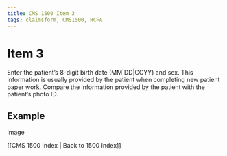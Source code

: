 ```yaml
---
title: CMS 1500 Item 3
tags: claimsform, CMS1500, HCFA
---
```

# Item 3
Enter the patient’s 8-digit birth date (MM|DD|CCYY) and sex. This information is usually provided by the patient when completing new patient paper work. Compare the information provided by the patient with the patient’s photo ID.
## Example
image

[[CMS 1500 Index | Back to 1500 Index]]